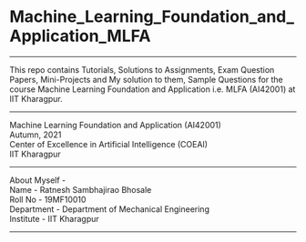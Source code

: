 # Machine_Learning_Foundation_and_Application_MLFA

_______________________
This repo contains Tutorials, Solutions to Assignments, Exam Question Papers, Mini-Projects and My solution to them, Sample Questions for the course Machine Learning Foundation and Application i.e. MLFA (AI42001) at IIT Kharagpur.
_______________________


Machine Learning Foundation and Application (AI42001)<br>
Autumn, 2021<br>
Center of Excellence in Artificial Intelligence (COEAI)<br>
IIT Kharagpur<br>
_____________________
About Myself - <br>
Name - Ratnesh Sambhajirao Bhosale<br>
Roll No - 19MF10010<br>
Department - Department of Mechanical Engineering<br>
Institute - IIT Kharagpur<br>
____________________


